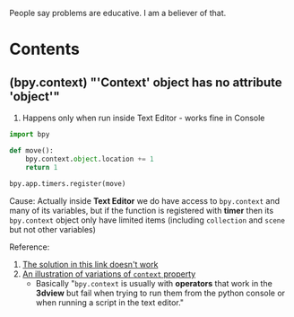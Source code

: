 People say problems are educative. I am a believer of that.

# Contents

## (bpy.context) "'Context' object has no attribute 'object'"

1. Happens only when run inside Text Editor - works fine in Console

```python
import bpy

def move():
    bpy.context.object.location += 1
    return 1
    
bpy.app.timers.register(move)
```

Cause: Actually inside **Text Editor** we do have access to `bpy.context` and many of its variables, but if the function is registered with **timer** then its `bpy.context` object only have limited items (including `collection` and `scene` but not other variables)

Reference: 

1. [The solution in this link doesn't work](https://blender.stackexchange.com/questions/1922/blender-as-python-module-context-object-has-no-attribute-object)
2. [An illustration of variations of `context` property](https://blender.stackexchange.com/questions/36281/bpy-context-selected-objects-context-object-has-no-attribute-selected-objects?rq=1)
	* Basically "`bpy.context` is usually with **operators** that work in the **3dview** but fail when trying to run them from the python console or when running a script in the text editor."